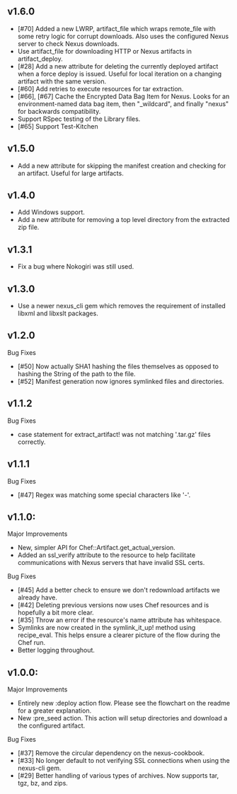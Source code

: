 ## v1.6.0

* [#70] Added a new LWRP, artifact\_file which wraps remote_file with some retry logic for corrupt downloads. Also uses the configured Nexus server to check Nexus downloads.
* Use artifact\_file for downloading HTTP or Nexus artifacts in artifact\_deploy.
* [#28] Add a new attribute for deleting the currently deployed artifact when a force deploy is issued. Useful for local iteration on a changing artifact with the same version.
* [#60] Add retries to execute resources for tar extraction.
* [#66], [#67] Cache the Encrypted Data Bag Item for Nexus. Looks for an environment-named data bag item, then "\_wildcard", and finally "nexus" for backwards compatibility.
* Support RSpec testing of the Library files.
* [#65] Support Test-Kitchen

## v1.5.0

* Add a new attribute for skipping the manifest creation and checking for an artifact. Useful for large artifacts.

## v1.4.0

* Add Windows support.
* Add a new attribute for removing a top level directory from the extracted zip file.

## v1.3.1

* Fix a bug where Nokogiri was still used.

## v1.3.0

* Use a newer nexus_cli gem which removes the requirement of installed libxml and libxslt packages.

## v1.2.0

Bug Fixes
* [#50] Now actually SHA1 hashing the files themselves as opposed to hashing the String of the path to the file.
* [#52] Manifest generation now ignores symlinked files and directories.

## v1.1.2

Bug Fixes
* case statement for extract_artifact! was not matching '.tar.gz' files correctly.

## v1.1.1

Bug Fixes
* [#47] Regex was matching some special characters like '-'.

## v1.1.0:

Major Improvements
* New, simpler API for Chef::Artifact.get_actual_version.
* Added an ssl_verify attribute to the resource to help facilitate communications with Nexus servers that have invalid SSL certs.

Bug Fixes
* [#45] Add a better check to ensure we don't redownload artifacts we already have.
* [#42] Deleting previous versions now uses Chef resources and is hopefully a bit more clear.
* [#35] Throw an error if the resource's name attribute has whitespace.
* Symlinks are now created in the symlink_it_up! method using recipe_eval. This helps ensure a clearer picture of the flow during the Chef run.
* Better logging throughout.

## v1.0.0:

Major Improvements
* Entirely new :deploy action flow. Please see the flowchart on the readme for a greater explanation.
* New :pre_seed action. This action will setup directories and download a the configured artifact.

Bug Fixes
* [#37] Remove the circular dependency on the nexus-cookbook.
* [#33] No longer default to not verifying SSL connections when using the nexus-cli gem.
* [#29] Better handling of various types of archives. Now supports tar, tgz, bz, and zips.